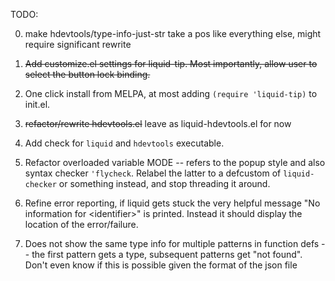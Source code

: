 TODO:

0. make hdevtools/type-info-just-str take a pos like everything else,
might require significant rewrite

0. ~~Add customize.el settings for liquid-tip. Most importantly, allow user to
select the button lock binding.~~

0. One click install from MELPA, at most adding `(require 'liquid-tip)` to init.el.

0. ~~refactor/rewrite hdevtools.el~~ leave as liquid-hdevtools.el for now

0. Add check for `liquid` and `hdevtools` executable.

0. Refactor overloaded variable MODE -- refers to the popup style and also
   syntax checker `'flycheck`. Relabel the latter to a defcustom of
   `liquid-checker` or something instead, and stop threading it around.

0. Refine error reporting, if liquid gets stuck the very helpful message "No
   information for \<identifier\>" is printed. Instead it should display the
   location of the error/failure.

0. Does not show the same type info for multiple patterns in function defs --
   the first pattern gets a type, subsequent patterns get "not found".
   Don't even know if this is possible given the format of the json file

